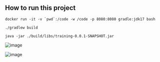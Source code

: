 ## How to run this project

```docker run -it -v `pwd`:/code -w /code -p 8080:8080 gradle:jdk17 bash```

```./gradlew build ```

```java -jar ./build/libs/training-0.0.1-SNAPSHOT.jar```

![image](https://user-images.githubusercontent.com/934740/222410886-d40e52fd-601e-4a00-8a8e-4d7a46685baf.png)

![image](https://user-images.githubusercontent.com/934740/222410932-5c2cef30-e0f9-4592-a91b-7ceff2082949.png)
